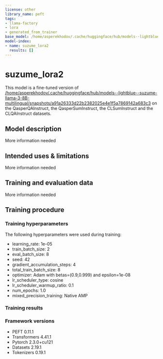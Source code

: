 ```yaml
---
license: other
library_name: peft
tags:
- llama-factory
- lora
- generated_from_trainer
base_model: /home/asperekhodov/.cache/huggingface/hub/models--lightblue--suzume-llama-3-8B-multilingual/snapshots/a91a26333d22b2382025e4e1f5a7869142a683c3
model-index:
- name: suzume_lora2
  results: []
---
```


<!-- This model card has been generated automatically according to the information the Trainer had access to. You
should probably proofread and complete it, then remove this comment. -->

# suzume_lora2

This model is a fine-tuned version of [/home/asperekhodov/.cache/huggingface/hub/models--lightblue--suzume-llama-3-8B-multilingual/snapshots/a91a26333d22b2382025e4e1f5a7869142a683c3](https://huggingface.co//home/asperekhodov/.cache/huggingface/hub/models--lightblue--suzume-llama-3-8B-multilingual/snapshots/a91a26333d22b2382025e4e1f5a7869142a683c3) on the QasperQAInstruct, the QasperSumInstruct, the CLSumInstruct and the CLQAInstruct datasets.

## Model description

More information needed

## Intended uses & limitations

More information needed

## Training and evaluation data

More information needed

## Training procedure

### Training hyperparameters

The following hyperparameters were used during training:
- learning_rate: 1e-05
- train_batch_size: 2
- eval_batch_size: 8
- seed: 42
- gradient_accumulation_steps: 4
- total_train_batch_size: 8
- optimizer: Adam with betas=(0.9,0.999) and epsilon=1e-08
- lr_scheduler_type: cosine
- lr_scheduler_warmup_ratio: 0.1
- num_epochs: 1.0
- mixed_precision_training: Native AMP

### Training results



### Framework versions

- PEFT 0.11.1
- Transformers 4.41.1
- Pytorch 2.3.0+cu121
- Datasets 2.19.1
- Tokenizers 0.19.1
